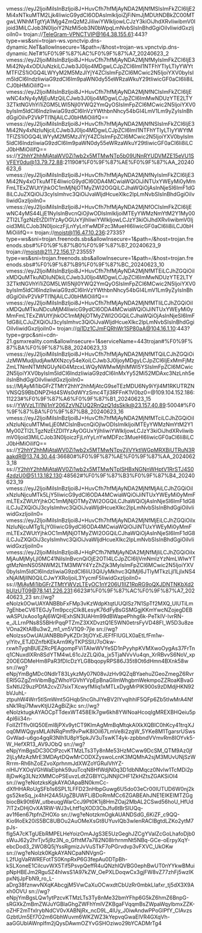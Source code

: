 vmess://eyJ2IjoiMiIsInBzIjoi8J+HuvCfh7hfMjAyNDA2MjNfMSIsImFkZCI6IjE2Mi4xNTkuMTM2Ljk4IiwicG9ydCI6ODAsImlkIjoiZjFiNmJjMDUtNDBkZC00MTgwLWNhMTgtYjA1Mjg4ZmQzM2JiIiwiYWlkIjowLCJzY3kiOiJhdXRvIiwibmV0Ijoid3MiLCJob3N0IjoiY2NzMi5ob3N0bWpqLmNvbSIsInBhdGgiOiIvIiwidGxzIjoiIn0=
trojan://TeleGram-VPNCTVIP@164.38.155.61:443?type=ws&sni=trojan-ws.vpnctvip.dns-dynamic.NeT&allowInsecure=1&path=/&host=trojan-ws.vpnctvip.dns-dynamic.NeT#%F0%9F%87%AC%F0%9F%87%A7_20240623_2
vmess://eyJ2IjoiMiIsInBzIjoi8J+HuvCfh7hfMjAyNDA2MjNfMyIsImFkZCI6IjE3Mi42Ny4xODUuNzkiLCJwb3J0Ijo4MDgwLCJpZCI6ImI1NTFhYTIyLTIyYWYtMTFlZS1iOGQ4LWYyM2M5MzJlYjY4ZCIsImFpZCI6MCwic2N5IjoiYXV0byIsIm5ldCI6IndzIiwiaG9zdCI6Im9paWN0dy55eWRzaWkuY29tIiwicGF0aCI6Ii8iLCJ0bHMiOiIifQ==
vmess://eyJ2IjoiMiIsInBzIjoi8J+HuvCfh7hfMjAyNDA2MjNfNCIsImFkZCI6IjEwNC4xNy4yMjEuMzQiLCJwb3J0Ijo4MDgwLCJpZCI6ImMwNDUzYTE2LTY3ZTktNGVhYi1iZGM5LWI5NjI0YWQ2YmQyOSIsImFpZCI6MCwic2N5IjoiYXV0byIsIm5ldCI6IndzIiwiaG9zdCI6InVzYWthbnNhcy54bGI4LmV1Lm9yZyIsInBhdGgiOiIvP2VkPTI1NjAiLCJ0bHMiOiIifQ==
vmess://eyJ2IjoiMiIsInBzIjoi8J+HuvCfh7hfMjAyNDA2MjNfNSIsImFkZCI6IjE3Mi42Ny4xNzIuNjciLCJwb3J0Ijo4MDgwLCJpZCI6ImI1NTFhYTIyLTIyYWYtMTFlZS1iOGQ4LWYyM2M5MzJlYjY4ZCIsImFpZCI6MCwic2N5IjoiYXV0byIsIm5ldCI6IndzIiwiaG9zdCI6Im9paWN0dy55eWRzaWkuY29tIiwicGF0aCI6Ii8iLCJ0bHMiOiIifQ==
ss://Y2hhY2hhMjAtaWV0Zi1wb2x5MTMwNTp5b09UNnRYUDVMZE15eVU1SVFEY0du@13.79.72.88:21190#%F0%9F%87%AE%F0%9F%87%AA_20240623_6
vmess://eyJ2IjoiMiIsInBzIjoi8J+HuvCfh7hfMjAyNDA2MjNfNyIsImFkZCI6IjE3Mi42Ny4xOTkuMTE4IiwicG9ydCI6ODA4MCwiaWQiOiJiNTUxYWEyMi0yMmFmLTExZWUtYjhkOC1mMjNjOTMyZWI2OGQiLCJhaWQiOjAsInNjeSI6ImF1dG8iLCJuZXQiOiJ3cyIsImhvc3QiOiJvaWljdHcueXlkc2lpLmNvbSIsInBhdGgiOiIvIiwidGxzIjoiIn0=
vmess://eyJ2IjoiMiIsInBzIjoi8J+HuvCfh7hfMjAyNDA2MjNfOCIsImFkZCI6IjEwNC4yMS44LjE1NyIsInBvcnQiOjIwODIsImlkIjoiMTEyYWMzNmYtM2Y1My00ZTI2LTgzNzEtZDI1YzAyOGUxYjlhIiwiYWlkIjowLCJzY3kiOiJhdXRvIiwibmV0Ijoid3MiLCJob3N0IjoiczFjLnYyLnYwMDFzc3MueHl6IiwicGF0aCI6Ii8iLCJ0bHMiOiIifQ==
trojan://moist@116.47.10.236:27335?type=ws&sni=trojan.freenods.sbs&allowInsecure=1&path=/&host=trojan.freenods.sbs#%F0%9F%87%B0%F0%9F%87%B7_20240623_9
trojan://moist@211.72.156.17:23555?type=ws&sni=trojan.freenods.sbs&allowInsecure=1&path=/&host=trojan.freenods.sbs#%F0%9F%87%B9%F0%9F%87%BC_20240623_10
vmess://eyJ2IjoiMiIsInBzIjoi8J+HuvCfh7hfMjAyNDA2MjNfMTEiLCJhZGQiOiIxMDQuMTkuNDIuNDkiLCJwb3J0Ijo4MDgwLCJpZCI6ImMwNDUzYTE2LTY3ZTktNGVhYi1iZGM5LWI5NjI0YWQ2YmQyOSIsImFpZCI6MCwic2N5IjoiYXV0byIsIm5ldCI6IndzIiwiaG9zdCI6InVzYWthbnNhcy54bGI4LmV1Lm9yZyIsInBhdGgiOiIvP2VkPTI1NjAiLCJ0bHMiOiIifQ==
vmess://eyJ2IjoiMiIsInBzIjoi8J+HuvCfh7hfMjAyNDA2MjNfMTIiLCJhZGQiOiIxMDQuMTkuNDcuMjM4IiwicG9ydCI6ODA4MCwiaWQiOiJiNTUxYWEyMi0yMmFmLTExZWUtYjhkOC1mMjNjOTMyZWI2OGQiLCJhaWQiOjAsInNjeSI6ImF1dG8iLCJuZXQiOiJ3cyIsImhvc3QiOiJvaWljdHcueXlkc2lpLmNvbSIsInBhdGgiOiIvIiwidGxzIjoiIn0=
trojan://qj1Dz1CJmFQRhWr1SP80aA@104.16.1.10:443?type=grpc&sni=cdn-21.gsmxreality.com&allowInsecure=1&serviceName=443trojan#%F0%9F%87%BA%F0%9F%87%B8_20240623_13
vmess://eyJ2IjoiMiIsInBzIjoi8J+HuvCfh7hfMjAyNDA2MjNfMTQiLCJhZGQiOiJzMWMudjIudjAwMXNzcy54eXoiLCJwb3J0IjoyMDgyLCJpZCI6IjExMmFjMzZmLTNmNTMtNGUyNi04MzcxLWQyNWMwMjhlMWI5YSIsImFpZCI6MCwic2N5IjoiYXV0byIsIm5ldCI6IndzIiwiaG9zdCI6InMxYy52Mi52MDAxc3NzLnh5eiIsInBhdGgiOiIvIiwidGxzIjoiIn0=
ss://MjAyMi1ibGFrZTMtY2hhY2hhMjAtcG9seTEzMDU6Ny9iYjl4M1RKUTRZNVNSQS9BbDNPZHd4SWs0dWYzSmc4Tjl3RFFnK1V0bz0=@109.104.152.186:11223#%F0%9F%87%A6%F0%9F%87%B1_20240623_15
ss://YWVzLTI1Ni1nY206ZzVNZUQ2RnQzQ1dsSklk@23.157.40.89:5004#%F0%9F%87%BA%F0%9F%87%B8_20240623_16
vmess://eyJ2IjoiMiIsInBzIjoi8J+HuvCfh7hfMjAyNDA2MjNfMTciLCJhZGQiOiIxNzIuNjcuMTMwLjE0MCIsInBvcnQiOjIwODIsImlkIjoiMTEyYWMzNmYtM2Y1My00ZTI2LTgzNzEtZDI1YzAyOGUxYjlhIiwiYWlkIjowLCJzY3kiOiJhdXRvIiwibmV0Ijoid3MiLCJob3N0IjoiczFjLnYyLnYwMDFzc3MueHl6IiwicGF0aCI6Ii8iLCJ0bHMiOiIifQ==
ss://Y2hhY2hhMjAtaWV0Zi1wb2x5MTMwNTpvZjlVYktlWGpMRXBiUTRuN3RaakdR@13.74.30.44:36680#%F0%9F%87%AE%F0%9F%87%AA_20240623_18
ss://Y2hhY2hhMjAtaWV0Zi1wb2x5MTMwNTplSHBxNGNnWHptV1RrSTJ4S04zdzU0@51.13.182.130:48562#%F0%9F%87%B3%F0%9F%87%B4_20240623_19
vmess://eyJ2IjoiMiIsInBzIjoi8J+HuvCfh7hfMjAyNDA2MjNfMjAiLCJhZGQiOiIxNzIuNjcuMTk5LjY5IiwicG9ydCI6ODA4MCwiaWQiOiJiNTUxYWEyMi0yMmFmLTExZWUtYjhkOC1mMjNjOTMyZWI2OGQiLCJhaWQiOjAsInNjeSI6ImF1dG8iLCJuZXQiOiJ3cyIsImhvc3QiOiJvaWljdHcueXlkc2lpLmNvbSIsInBhdGgiOiIvIiwidGxzIjoiIn0=
vmess://eyJ2IjoiMiIsInBzIjoi8J+HuvCfh7hfMjAyNDA2MjNfMjEiLCJhZGQiOiIxNzIuNjcuMTg1LjY0IiwicG9ydCI6ODA4MCwiaWQiOiJiNTUxYWEyMi0yMmFmLTExZWUtYjhkOC1mMjNjOTMyZWI2OGQiLCJhaWQiOjAsInNjeSI6ImF1dG8iLCJuZXQiOiJ3cyIsImhvc3QiOiJvaWljdHcueXlkc2lpLmNvbSIsInBhdGgiOiIvIiwidGxzIjoiIn0=
vmess://eyJ2IjoiMiIsInBzIjoi8J+HqPCfh7NfMjAyNDA2MjNfMjIiLCJhZGQiOiIxMjAuMjMyLjI0MC41NiIsInBvcnQiOjE2OTI4LCJpZCI6IjVmNmIzYzNmLWIwYTgtMzNmNS05NWM2LTM3MWY4YzZhZjk3MyIsImFpZCI6MCwic2N5IjoiYXV0byIsIm5ldCI6IndzIiwiaG9zdCI6IiU3QiUyMkhvc3QlMjI6JTIyMTkzLjI1LjIxNS4xNjAlMjIlN0QiLCJwYXRoIjoiL3YycmF5IiwidGxzIjoiIn0=
ss://MjAyMi1ibGFrZTMtYWVzLTEyOC1nY206U1lIZ1RpRG9oQXJDNTNKbXd2bUIzUT09@78.141.226.231:6623#%F0%9F%87%AC%F0%9F%87%A7_20240623_23
sn://wg?eNolzk0OwUAYANBBbFxFMp3vKzWdpKtqtUUQISz7N1SpTf2MXQ_UlUTiLm7gEhbeCV6TEGJyTm9pccjCIk8LesyK76dFyBsGSMGgjKKmYwcNZojegDEBwASPUxAoo1gAj6WQHExhSN3UAHm99dBWapePhhg6k-PeTkIV-IvrRN-e_JLLrnPNs8S5BHrPqqPTZmZ3XXDvztQ1E5WN0etrsFyVD48Fl_W5D3u8zeVOna2KtAlBu3w2_m1_vn5V1Q9-7jle
sn://wg?eNolzssOwUAUANBBbPyKZDr3tjOYxEJEFfFIUGLX0aEtLfFm1w-ylYitv_ETJDZnfbKEkArn9KyTKPSSlU7oOkw-rxwhTyghBUEZRcPEAgompFViTAIwWVYeSD1nPyyhpKVMXwoOygAs37FrTnq1CNuxdlXRn8SdYTM4wL61cJzZLQi0a_jx5TjaNVvVu4qn_XrRBvvS6NoV_xp20OEGDMeHm8PaR3fDIcDzYLG8bqopyRPS86J35t8Ot6dHmn4BXnk58w
sn://wg?eNpjYmBgMDc0NdIrT83LykzMy07N08vJzHv9QZqBYaehuZGeoZmegZ6RvrERl5GZgZmVibmBgZWhoYGVhYVpEpBnaGllmWhgbmWekmpoZZRoaKBvaGSxNtlJ29uzPDfA2cvZI7sixTXcwyfMIiq1xMTLxDygMrPIK900s9zDMdjHKN92bVJuhL-ztpuhW4Wrr5tlSmWmt5GHqb5hcGhJlYeBV2lYvqlhhlF5QFp6Zb5tIwMrA4NfsNk1Rqi7MwvKtjU2AgBiZjkc
sn://wg?eNolzktugkAYAOCpTTdexWT458EIk7gw6kh8YWNoaHcoqIgMREXBHQeiu5p4pl6ii34n-FoIIZtTfIv0IQ50Eml8jPXv9ytCT9KlmAgMmBqMtqkAIXkXQBIC0hKcy41trqXJoq0MWQgysMLAINRqPmf9vPwK8lOil67LmVe8i2zgW_5YKe8M1TgarsrUSwsGvWad-u6go4gqR3Nlh1U8pY5pkJV3uTswKT4yk-zpbbndVVmvRm8IOYvk5-W_HefXR13_AV9JObQ
sn://wg?eNpjYmBgsDC30CtPzcvKTMzLTs3Ty8nMe53HzMCww9DcSM_QTM9Az0jf2IjLyMzAzMrE3MDAytDQwMrCODXZyswoLcnK3MQMhA2sjM3MUvUNjSzWRrrm-Rh6hZoEZvoXprhnmJdXWZoYGRulVhYZ-nlHlJYXOqVGhWaElphk59uuTcqN8HfWdjN0q3D1dbNMqcz0NvIw1TcMDi2p8jDwKg3LNzXMMCoPSEuvzLdtZGBlYCjJNNjICHF1ZkHZtsZGAKSiOI4
sn://wg?eNotzksKgkAYAOApaBN0kmCc-dXfHHARoUgSFb1s6SPL1LFFD23nHbpGuwg6U5do03eCr00IUTUD6W0nj2kgs52keSq_jx4hH24A5UgZBUWFLiBDoRmMCc6ZGABEAhJNE1EIKEIMTZGgbiocBk90t6W_utbeuqgWarCcJ9Pt0K1ij8HmZOaj2MbAL2CSwd56hoU_HfUd7lT2xDHjOvXA1RW-WJ3vLhtf1qXOD3CbJfu6tBrSIUQq-av1f6en67tpfnZHOXo
sn://wg?eNotzkmOgkAUANDSdG_6KiZF_c9QQ-Kio9IoEk20iS5BC8UBOu2AuOMeXsGt8UYuvIQb3wlenRACIBgtdLZKo2ytM7pJs-flg5A7cKTgUEbRMPELHeYoizOmAJgS3E5UzGeghJZCgYVaIZcGoLhafoDjb0sWuJ62y2hrTjv5j9z3N_o_GfhtM7a782N08lrhrnmNt5NBq-GCe-oErpyXqY-ebcDod3_2WO8Q5jYssRgmizJvVuSTkF7oPGrvdvp3vFXVC_UkOKw
sn://wg?eNolzk0KgkAYANCpaNNVgnG-L2fUgVaRWREFotTS0KnpRxP6G3fepAu0DTpBh-kSLXoneE1CiIcuvWX5Tif5PsvpQeffR4uQNzhIQVBG0ephBwUT0nYYkwBMuipNpHBEJm2RguSZ4hIwsS1A97kZW_OePXLDoqwCx3gjFW8vZ77zhFj5wzIKpxNtjJpFbN9_ro_L-aDrg38fznwvNXqKAbcgjM5VwCaXuOCwxdtCbUzRr0mbkLIafxr_tj5dX3X9Axh0OVU
sn://wg?eNpjYmBgsLQw1ytPzcvKTMzLTs3Ty8nMe32bmYFhp6G5kZ6hmZ6BnpG-sRGXkZmBmZWJuYGBlaGhgZWFhYmlVZKBgaFVqqmBsZWpaWqylbmxZZK-oZHF2mTfxIrybNdCV0vXABNjRx_ncD9L_4IUy_J0iwAndwPPoGIPfY_CIAvzsGzbtUm5Ef7O2m6GbhWuvm6WKZWZ3kYepvqGwaElVR4GXqVh-aaGGUblAWnplfm2jQysDAwmOZYvGSHOziwo29bYCADMrTg4
